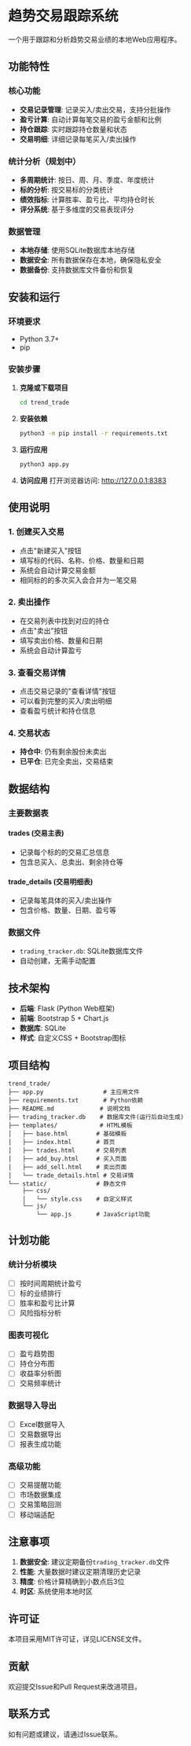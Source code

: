 # 趋势交易跟踪系统

一个用于跟踪和分析趋势交易业绩的本地Web应用程序。

## 功能特性

### 核心功能
- **交易记录管理**: 记录买入/卖出交易，支持分批操作
- **盈亏计算**: 自动计算每笔交易的盈亏金额和比例
- **持仓跟踪**: 实时跟踪持仓数量和状态
- **交易明细**: 详细记录每笔买入/卖出操作

### 统计分析（规划中）
- **多周期统计**: 按日、周、月、季度、年度统计
- **标的分析**: 按交易标的分类统计
- **绩效指标**: 计算胜率、盈亏比、平均持仓时长
- **评分系统**: 基于多维度的交易表现评分

### 数据管理
- **本地存储**: 使用SQLite数据库本地存储
- **数据安全**: 所有数据保存在本地，确保隐私安全
- **数据备份**: 支持数据库文件备份和恢复

## 安装和运行

### 环境要求
- Python 3.7+
- pip

### 安装步骤

1. **克隆或下载项目**
   ```bash
   cd trend_trade
   ```

2. **安装依赖**
   ```bash
   python3 -m pip install -r requirements.txt
   ```

3. **运行应用**
   ```bash
   python3 app.py
   ```

4. **访问应用**
   打开浏览器访问: http://127.0.0.1:8383

## 使用说明

### 1. 创建买入交易
- 点击"新建买入"按钮
- 填写标的代码、名称、价格、数量和日期
- 系统会自动计算交易金额
- 相同标的的多次买入会合并为一笔交易

### 2. 卖出操作
- 在交易列表中找到对应的持仓
- 点击"卖出"按钮
- 填写卖出价格、数量和日期
- 系统会自动计算盈亏

### 3. 查看交易详情
- 点击交易记录的"查看详情"按钮
- 可以看到完整的买入/卖出明细
- 查看盈亏统计和持仓信息

### 4. 交易状态
- **持仓中**: 仍有剩余股份未卖出
- **已平仓**: 已完全卖出，交易结束

## 数据结构

### 主要数据表

#### trades (交易主表)
- 记录每个标的的交易汇总信息
- 包含总买入、总卖出、剩余持仓等

#### trade_details (交易明细表)  
- 记录每笔具体的买入/卖出操作
- 包含价格、数量、日期、盈亏等

### 数据文件
- `trading_tracker.db`: SQLite数据库文件
- 自动创建，无需手动配置

## 技术架构

- **后端**: Flask (Python Web框架)
- **前端**: Bootstrap 5 + Chart.js
- **数据库**: SQLite
- **样式**: 自定义CSS + Bootstrap图标

## 项目结构

```
trend_trade/
├── app.py                 # 主应用文件
├── requirements.txt       # Python依赖
├── README.md             # 说明文档
├── trading_tracker.db    # 数据库文件(运行后自动生成)
├── templates/            # HTML模板
│   ├── base.html        # 基础模板
│   ├── index.html       # 首页
│   ├── trades.html      # 交易列表
│   ├── add_buy.html     # 买入页面
│   ├── add_sell.html    # 卖出页面
│   └── trade_details.html # 交易详情
└── static/              # 静态文件
    ├── css/
    │   └── style.css    # 自定义样式
    └── js/
        └── app.js       # JavaScript功能
```

## 计划功能

### 统计分析模块
- [ ] 按时间周期统计盈亏
- [ ] 标的业绩排行
- [ ] 胜率和盈亏比计算
- [ ] 风险指标分析

### 图表可视化
- [ ] 盈亏趋势图
- [ ] 持仓分布图
- [ ] 收益率分析图
- [ ] 交易频率统计

### 数据导入导出
- [ ] Excel数据导入
- [ ] 交易数据导出
- [ ] 报表生成功能

### 高级功能
- [ ] 交易提醒功能
- [ ] 市场数据集成
- [ ] 交易策略回测
- [ ] 移动端适配

## 注意事项

1. **数据安全**: 建议定期备份`trading_tracker.db`文件
2. **性能**: 大量数据时建议定期清理历史记录
3. **精度**: 价格计算精确到小数点后3位
4. **时区**: 系统使用本地时区

## 许可证

本项目采用MIT许可证，详见LICENSE文件。

## 贡献

欢迎提交Issue和Pull Request来改进项目。

## 联系方式

如有问题或建议，请通过Issue联系。
